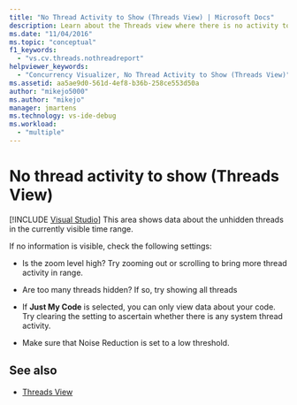 ```yaml
---
title: "No Thread Activity to Show (Threads View) | Microsoft Docs"
description: Learn about the Threads view where there is no activity to show in the currently visible time range.
ms.date: "11/04/2016"
ms.topic: "conceptual"
f1_keywords:
  - "vs.cv.threads.nothreadreport"
helpviewer_keywords:
  - "Concurrency Visualizer, No Thread Activity to Show (Threads View)"
ms.assetid: aa5ae9d0-561d-4ef8-b36b-258ce553d50a
author: "mikejo5000"
ms.author: "mikejo"
manager: jmartens
ms.technology: vs-ide-debug
ms.workload:
  - "multiple"
---
```

# No thread activity to show (Threads View)

 [!INCLUDE [Visual Studio](~/includes/applies-to-version/vs-not-mac.md)]
This area shows data about the unhidden threads in the currently visible time range.

 If no information is visible, check the following settings:

- Is the zoom level high? Try zooming out or scrolling to bring more thread activity in range.

- Are too many threads hidden? If so, try showing all threads

- If **Just My Code** is selected, you can only view data about your code. Try clearing the setting to ascertain whether there is any system thread activity.

- Make sure that Noise Reduction is set to a low threshold.

## See also
- [Threads View](../profiling/threads-view-parallel-performance.md)